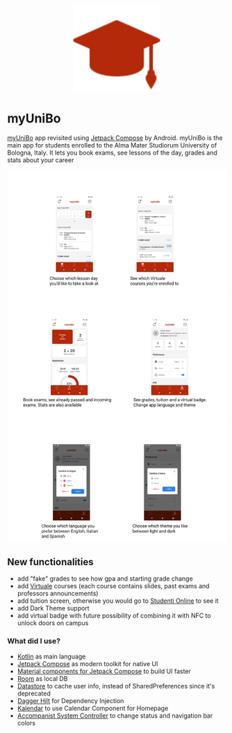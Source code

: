 <div align="center">
    <img src="presentation/readme/grad_hat.svg" alt="myUniBo logo" height="200" />
</div>

# myUniBo
[myUniBo](https://play.google.com/store/apps/details?id=com.myunibo) app revisited using [Jetpack Compose] by Android.
myUniBo is the main app for students enrolled to the Alma Mater Studiorum University of Bologna, Italy. It lets you book exams, see lessons of the day, grades and stats about your career

![Screenshots 1](presentation/readme/screenshot-1.jpg)
![Screenshots 2](presentation/readme/screenshot-2.jpg)
![Screenshots 3](presentation/readme/screenshot-3.jpg)

## New functionalities
- add "fake" grades to see how gpa and starting grade change
- add [Virtuale](https://virtuale.unibo.it/) courses (each course contains slides, past exams and professors announcements)
- add tuition screen, otherwise you would go to [Studenti Online](https://studenti.unibo.it/sol/welcome.htm) to see it
- add Dark Theme support
- add virtual badge with future possibility of combining it with NFC to unlock doors on campus

### What did I use?
- [Kotlin](https://kotlinlang.org/) as main language
- [Jetpack Compose] as modern toolkit for native UI
- [Material components for Jetpack Compose](https://developer.android.com/reference/kotlin/androidx/compose/material/package-summary#top-level-functions) to build UI faster
- [Room](https://developer.android.com/training/data-storage/room) as local DB
- [Datastore](https://developer.android.com/topic/libraries/architecture/datastore?gclid=CjwKCAjwkYGVBhArEiwA4sZLuMMCRUnWZzzy-AwDePYTUTn3gO6-rrT8jGo7D-H2vztegIJ-zEsb8hoCtI8QAvD_BwE&gclsrc=aw.ds) to cache user info, instead of SharedPreferences since it's deprecated
- [Dagger Hilt](https://developer.android.com/training/dependency-injection/hilt-android) for Dependency Injection
- [Kalendar](https://github.com/hi-manshu/Kalendar) to use Calendar Component for Homepage
- [Accompanist System Controller](https://google.github.io/accompanist/systemuicontroller/) to change status and navigation bar colors

<!-- Links -->
[Jetpack Compose]: https://developer.android.com/jetpack/compose
